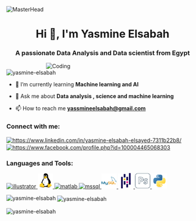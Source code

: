![MasterHead](https://github.com/yasmine-elsabah/yasmine-elsabah/blob/main/analysis.gif)


<h1 align="center">Hi 👋, I'm Yasmine Elsabah</h1>
<h3 align="center">A passionate Data Analysis and Data scientist from Egypt</h3>

<img align="right" alt="Coding" width="400" src="https://github.com/yasmine-elsabah/yasmine-elsabah/blob/main/Female%20web%20developer%20working%20from%20home.gif">

<p align="left"> <img src="https://komarev.com/ghpvc/?username=yasmine-elsabah&label=Profile%20views&color=0e75b6&style=flat" alt="yasmine-elsabah" /> </p>

- 🌱 I’m currently learning **Machine learning and AI**

- 💬 Ask me about **Data analysis , science and machine learning**

- 📫 How to reach me **yassmineelsabah@gmail.com**

<h3 align="left">Connect with me:</h3>
<p align="left">
<a href="https://linkedin.com/in/https://www.linkedin.com/in/yasmine-elsabah-elsayed-7311b22b8/" target="blank"><img align="center" src="https://raw.githubusercontent.com/rahuldkjain/github-profile-readme-generator/master/src/images/icons/Social/linked-in-alt.svg" alt="https://www.linkedin.com/in/yasmine-elsabah-elsayed-7311b22b8/" height="30" width="40" /></a>
<a href="https://fb.com/https://www.facebook.com/profile.php?id=100004465068303" target="blank"><img align="center" src="https://raw.githubusercontent.com/rahuldkjain/github-profile-readme-generator/master/src/images/icons/Social/facebook.svg" alt="https://www.facebook.com/profile.php?id=100004465068303" height="30" width="40" /></a>
</p>

<h3 align="left">Languages and Tools:</h3>
<p align="left"> <a href="https://www.adobe.com/in/products/illustrator.html" target="_blank" rel="noreferrer"> <img src="https://www.vectorlogo.zone/logos/adobe_illustrator/adobe_illustrator-icon.svg" alt="illustrator" width="40" height="40"/> </a> <a href="https://www.linux.org/" target="_blank" rel="noreferrer"> <img src="https://raw.githubusercontent.com/devicons/devicon/master/icons/linux/linux-original.svg" alt="linux" width="40" height="40"/> </a> <a href="https://www.mathworks.com/" target="_blank" rel="noreferrer"> <img src="https://upload.wikimedia.org/wikipedia/commons/2/21/Matlab_Logo.png" alt="matlab" width="40" height="40"/> </a> <a href="https://www.microsoft.com/en-us/sql-server" target="_blank" rel="noreferrer"> <img src="https://www.svgrepo.com/show/303229/microsoft-sql-server-logo.svg" alt="mssql" width="40" height="40"/> </a> <a href="https://www.mysql.com/" target="_blank" rel="noreferrer"> <img src="https://raw.githubusercontent.com/devicons/devicon/master/icons/mysql/mysql-original-wordmark.svg" alt="mysql" width="40" height="40"/> </a> <a href="https://pandas.pydata.org/" target="_blank" rel="noreferrer"> <img src="https://raw.githubusercontent.com/devicons/devicon/2ae2a900d2f041da66e950e4d48052658d850630/icons/pandas/pandas-original.svg" alt="pandas" width="40" height="40"/> </a> <a href="https://www.photoshop.com/en" target="_blank" rel="noreferrer"> <img src="https://raw.githubusercontent.com/devicons/devicon/master/icons/photoshop/photoshop-line.svg" alt="photoshop" width="40" height="40"/> </a> <a href="https://www.python.org" target="_blank" rel="noreferrer"> <img src="https://raw.githubusercontent.com/devicons/devicon/master/icons/python/python-original.svg" alt="python" width="40" height="40"/> </a> </p>

<p><img align="left" src="https://github-readme-stats.vercel.app/api/top-langs?username=yasmine-elsabah&show_icons=true&locale=en&layout=compact" alt="yasmine-elsabah" /></p>

<p>&nbsp;<img align="center" src="https://github-readme-stats.vercel.app/api?username=yasmine-elsabah&show_icons=true&locale=en" alt="yasmine-elsabah" /></p>

<p><img align="center" src="https://github-readme-streak-stats.herokuapp.com/?user=yasmine-elsabah&" alt="yasmine-elsabah" /></p>
